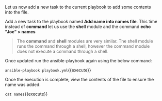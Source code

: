 Let us now add a new task to the current playbook to add some contents into the file.

Add a new task to the playbook named **Add name into names file**.
This time instead of **command** let us use the **shell** module and the command **echo "Joe" > names**

> The **command** and **shell** modules are very similar. The shell module runs the command through a shell, however the command module does not execute a command through a shell.

Once updated run the ansible-playbook again using the below command:

`ansible-playbook playbook.yml`{{execute}}

Once the execution is complete, view the contents of the file to ensure the name was added.

`cat names`{{execute}}
